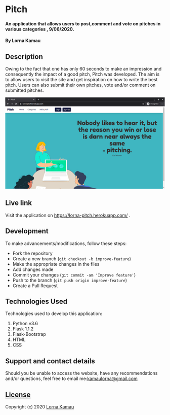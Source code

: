 # Pitch
#### An application that allows users to post,comment and vote on pitches in various categories , 9/06/2020.
#### By Lorna Kamau

## Description
Owing to the fact that one has only 60 seconds to make an impression and consequently the impact of a good pitch, Pitch was developed. The aim is to allow users to visit the site and get inspiration on how to write the best pitch. Users can also submit their own pitches, vote and/or comment on submitted pitches.

![landing](./app/static/images/landing.png)

## Live link
Visit the application on https://lorna-pitch.herokuapp.com/ .

## Development
To make advancements/modifications, follow these steps:

- Fork the repository
- Create a new branch (`git checkout -b improve-feature`)
- Make the appropriate changes in the files
- Add changes made
- Commit your changes (`git commit -am 'Improve feature'`)
- Push to the branch (`git push origin improve-feature`)
- Create a Pull Request 

## Technologies Used
Technologies used to develop this application:

1. Python v3.6
2. Flask 1.1.2
3. Flask-Bootstrap
4. HTML 
5. CSS


## Support and contact details

Should you be unable to access the website, have any recommendations and/or questions, feel free to email me:[kamaulorna@gmail.com](mailto:kamaulorna@gmail.com)

## [License](https://github.com/lornakamau/pitch/blob/master/LICENSE.md)

Copyright (c) 2020 [Lorna Kamau](https://github.com/lornakamau)  